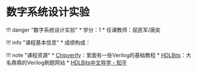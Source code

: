 # 数字系统设计实验

!!! danger "数字系统设计实验"
    * 学分：1
    * 任课教师：屈民军/唐奕

!!! info "课程基本信息"
    * 成绩构成：

!!! note "课程资源"
	* [Chipverify](https://www.chipverify.com/)：里面有一些Verilog的基础教程
	* [HDLBits](https://hdlbits.01xz.net/wiki/Main_Page)：大名鼎鼎的Verilog刷题网站
	* [HDLBits中文导学 - 知乎](https://zhuanlan.zhihu.com/c_1131528588117385216 "HDLBits 中文导学 - 知乎 (zhihu.com)") 

